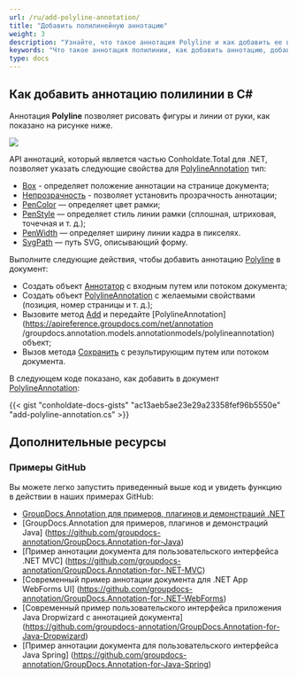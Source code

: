 ```yaml
---
url: /ru/add-polyline-annotation/
title: "Добавить полилинейную аннотацию"
weight: 3
description: "Узнайте, что такое аннотация Polyline и как добавить ее в документ программно с помощью API GroupDocs.Annotation, который является частью Conholdate.Total для .NET."
keywords: "Что такое аннотация полилинии, как добавить аннотацию, добавить аннотацию полилинии"
type: docs
---
```


## Как добавить аннотацию полилинии в C#

Аннотация **Polyline** позволяет рисовать фигуры и линии от руки, как показано на рисунке ниже.

![](annotation/net/images/add-polyline-annotation.png)

API аннотаций, который является частью Conholdate.Total для .NET, позволяет указать следующие свойства для [PolylineAnnotation](https://apireference.groupdocs.com/net/annotation/groupdocs.annotation.models.annotationmodels/polylineannotation ) тип:

* [Box](https://apireference.groupdocs.com/annotation/net/groupdocs.annotation.models.annotationmodels/areaannotation/properties/box) - определяет положение аннотации на странице документа;
* [Непрозрачность](https://apireference.groupdocs.com/annotation/net/groupdocs.annotation.models.annotationmodels/areaannotation/properties/opacity) - позволяет установить прозрачность аннотации;
* [PenColor](https://apireference.groupdocs.com/annotation/net/groupdocs.annotation.models.annotationmodels/areaannotation/properties/pencolor) — определяет цвет рамки;
* [PenStyle](https://apireference.groupdocs.com/annotation/net/groupdocs.annotation.models.annotationmodels/areaannotation/properties/penstyle) — определяет стиль линии рамки (сплошная, штриховая, точечная и т. д.);
* [PenWidth](https://apireference.groupdocs.com/annotation/net/groupdocs.annotation.models.annotationmodels/areaannotation/properties/penwidth) — определяет ширину линии кадра в пикселях.
* [SvgPath](https://apireference.groupdocs.com/annotation/net/groupdocs.annotation.models.annotationmodels/polylineannotation/properties/svgpath) — путь SVG, описывающий форму.

Выполните следующие действия, чтобы добавить аннотацию [Polyline](https://apireference.groupdocs.com/annotation/net/groupdocs.annotation.models.annotationmodels/polylineannotation) в документ:

* Создать объект [Аннотатор](https://apireference.groupdocs.com/net/annotation/groupdocs.annotation/annotator) с входным путем или потоком документа;
* Создать объект [PolylineAnnotation](https://apireference.groupdocs.com/net/annotation/groupdocs.annotation.models.annotationmodels/polylineannotation) с желаемыми свойствами (позиция, номер страницы и т. д.);
* Вызовите метод [Add](https://apireference.groupdocs.com/net/annotation/groupdocs.annotation/annotator/methods/add) и передайте [PolylineAnnotation](https://apireference.groupdocs.com/net/annotation /groupdocs.annotation.models.annotationmodels/polylineannotation) объект;
* Вызов метода [Сохранить](https://apireference.groupdocs.com/net/annotation/groupdocs.annotation/annotator/methods/save/index) с результирующим путем или потоком документа.

В следующем коде показано, как добавить в документ [PolylineAnnotation](https://apireference.groupdocs.com/net/annotation/groupdocs.annotation.models.annotationmodels/polylineannotation):

{{< gist "conholdate-docs-gists" "ac13aeb5ae23e29a23358fef96b5550e" "add-polyline-annotation.cs" >}}

## Дополнительные ресурсы
### Примеры GitHub
Вы можете легко запустить приведенный выше код и увидеть функцию в действии в наших примерах GitHub:

* [GroupDocs.Annotation для примеров, плагинов и демонстраций .NET](https://github.com/groupdocs-annotation/GroupDocs.Annotation-for-.NET)
* [GroupDocs.Annotation для примеров, плагинов и демонстраций Java] (https://github.com/groupdocs-annotation/GroupDocs.Annotation-for-Java)
* [Пример аннотации документа для пользовательского интерфейса .NET MVC] (https://github.com/groupdocs-annotation/GroupDocs.Annotation-for-.NET-MVC)
* [Современный пример аннотации документа для .NET App WebForms UI] (https://github.com/groupdocs-annotation/GroupDocs.Annotation-for-.NET-WebForms)
* [Современный пример пользовательского интерфейса приложения Java Dropwizard с аннотацией документа] (https://github.com/groupdocs-annotation/GroupDocs.Annotation-for-Java-Dropwizard)
* [Пример аннотации документа для пользовательского интерфейса Java Spring] (https://github.com/groupdocs-annotation/GroupDocs.Annotation-for-Java-Spring)
    




